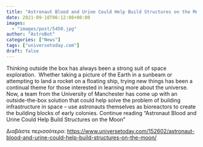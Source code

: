 ```yaml
---
title: "Astronaut Blood and Urine Could Help Build Structures on the Moon"
date: 2021-09-18T06:12:08+00:00
images:
  - "images/post/5450.jpg"
author: "AstroBot"
categories: ["News"]
tags: ["universetoday.com"]
draft: false
---
```


Thinking outside the box has always been a strong suit of space exploration.  Whether taking a picture of the Earth in a sunbeam or attempting to land a rocket on a floating ship, trying new things has been a continual theme for those interested in learning more about the universe.  Now, a team from the University of Manchester has come up with an outside-the-box solution that could help solve the problem of building infrastructure in space – use astronauts themselves as bioreactors to create the building blocks of early colonies. Continue reading “Astronaut Blood and Urine Could Help Build Structures on the Moon” 

Διαβάστε περισσότερα: https://www.universetoday.com/152602/astronaut-blood-and-urine-could-help-build-structures-on-the-moon/
